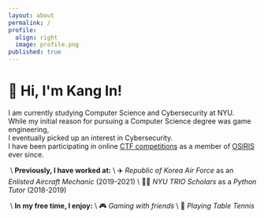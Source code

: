 ```yaml
---
layout: about
permalink: /
profile:
  align: right
  image: profile.png
published: true
---
```



# 👋 Hi, I'm Kang In!
I am currently studying Computer Science and Cybersecurity at NYU.  
While my initial reason for pursuing a Computer Science degree was game engineering,  
I eventually picked up an interest in Cybersecurity.  
I have been participating in online [CTF competitions](https://ctftime.org/ctf-wtf/) as a member of [OSIRIS](https://www.osiris.cyber.nyu.edu/) ever since.

&nbsp;\\
**Previously, I have worked at:** \\
✈️ *Republic of Korea Air Force* as an *Enlisted Aircraft Mechanic* (2019-2021) \\
👨‍🏫 *NYU TRIO Scholars* as a *Python Tutor* (2018-2019)

&nbsp;\\
**In my free time, I enjoy:** \\
🎮 *Gaming with friends* \\
🏓 *Playing Table Tennis*


<!-- [Gradfolio](https://github.com/jitinnair1/gradfolio){:target="_blank"} is a responsive, dark-mode ready Jekyll theme designed keeping academia in mind. The easiest way to install the theme is to fork it using GitHub. Check the README file for [instructions](https://github.com/jitinnair1/gradfolio#installation){:target="_blank"}.

If you want to use this space to write your biography here, edit the `index.md` file. You can put a picture in, too. Rename your picture to `profile.png` and put it in the `assets/images/` folder.

The social-icons footer can be used to link profiles from GitHub, OrcID and ReasearchGate aprart form the usual Twitter, LinkedIn and Facebook. You can add your user ID in the `_config.yml` file to link your accounts. -->
